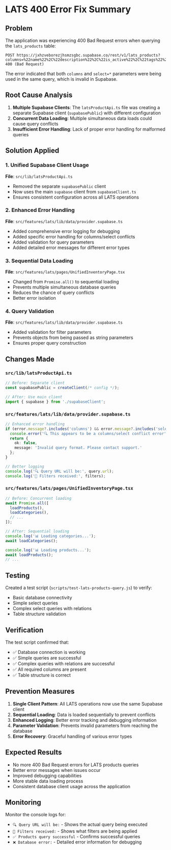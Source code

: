 # LATS 400 Error Fix Summary

## Problem
The application was experiencing 400 Bad Request errors when querying the `lats_products` table:
```
POST https://jxhzveborezjhsmzsgbc.supabase.co/rest/v1/lats_products?columns=%22name%22%2C%22description%22%2C%22is_active%22%2C%22tags%22%2C%22images%22%2C%22condition%22%2C%22store_shelf%22&select=* 400 (Bad Request)
```

The error indicated that both `columns` and `select=*` parameters were being used in the same query, which is invalid in Supabase.

## Root Cause Analysis
1. **Multiple Supabase Clients**: The `latsProductApi.ts` file was creating a separate Supabase client (`supabasePublic`) with different configuration
2. **Concurrent Data Loading**: Multiple simultaneous data loads could cause query conflicts
3. **Insufficient Error Handling**: Lack of proper error handling for malformed queries

## Solution Applied

### 1. Unified Supabase Client Usage
**File**: `src/lib/latsProductApi.ts`
- Removed the separate `supabasePublic` client
- Now uses the main `supabase` client from `supabaseClient.ts`
- Ensures consistent configuration across all LATS operations

### 2. Enhanced Error Handling
**File**: `src/features/lats/lib/data/provider.supabase.ts`
- Added comprehensive error logging for debugging
- Added specific error handling for columns/select conflicts
- Added validation for query parameters
- Added detailed error messages for different error types

### 3. Sequential Data Loading
**File**: `src/features/lats/pages/UnifiedInventoryPage.tsx`
- Changed from `Promise.all()` to sequential loading
- Prevents multiple simultaneous database queries
- Reduces the chance of query conflicts
- Better error isolation

### 4. Query Validation
**File**: `src/features/lats/lib/data/provider.supabase.ts`
- Added validation for filter parameters
- Prevents objects from being passed as string parameters
- Ensures proper query construction

## Changes Made

### `src/lib/latsProductApi.ts`
```typescript
// Before: Separate client
const supabasePublic = createClient(/* config */);

// After: Use main client
import { supabase } from './supabaseClient';
```

### `src/features/lats/lib/data/provider.supabase.ts`
```typescript
// Enhanced error handling
if (error.message?.includes('columns') && error.message?.includes('select')) {
  console.error('🔍 This appears to be a columns/select conflict error');
  return {
    ok: false,
    message: 'Invalid query format. Please contact support.'
  };
}

// Better logging
console.log('🔍 Query URL will be:', query.url);
console.log('🔧 Filters received:', filters);
```

### `src/features/lats/pages/UnifiedInventoryPage.tsx`
```typescript
// Before: Concurrent loading
await Promise.all([
  loadProducts(),
  loadCategories(),
  // ...
]);

// After: Sequential loading
console.log('📊 Loading categories...');
await loadCategories();

console.log('📊 Loading products...');
await loadProducts();
// ...
```

## Testing
Created a test script (`scripts/test-lats-products-query.js`) to verify:
- Basic database connectivity
- Simple select queries
- Complex select queries with relations
- Table structure validation

## Verification
The test script confirmed that:
- ✅ Database connection is working
- ✅ Simple queries are successful
- ✅ Complex queries with relations are successful
- ✅ All required columns are present
- ✅ Table structure is correct

## Prevention Measures
1. **Single Client Pattern**: All LATS operations now use the same Supabase client
2. **Sequential Loading**: Data is loaded sequentially to prevent conflicts
3. **Enhanced Logging**: Better error tracking and debugging information
4. **Parameter Validation**: Prevents invalid parameters from reaching the database
5. **Error Recovery**: Graceful handling of various error types

## Expected Results
- No more 400 Bad Request errors for LATS products queries
- Better error messages when issues occur
- Improved debugging capabilities
- More stable data loading process
- Consistent database client usage across the application

## Monitoring
Monitor the console logs for:
- `🔍 Query URL will be:` - Shows the actual query being executed
- `🔧 Filters received:` - Shows what filters are being applied
- `✅ Products query successful` - Confirms successful queries
- `❌ Database error:` - Detailed error information for debugging
